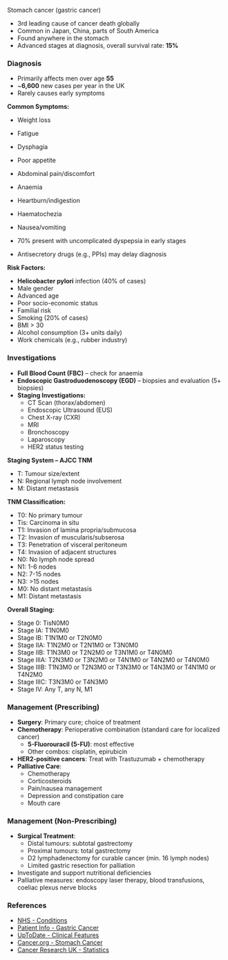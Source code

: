 Stomach cancer (gastric cancer)  
- 3rd leading cause of cancer death globally  
- Common in Japan, China, parts of South America  
- Found anywhere in the stomach  
- Advanced stages at diagnosis, overall survival rate: **15%**  

### Diagnosis  
- Primarily affects men over age **55**  
- ~**6,600** new cases per year in the UK  
- Rarely causes early symptoms  

**Common Symptoms:**  
- Weight loss  
- Fatigue  
- Dysphagia  
- Poor appetite  
- Abdominal pain/discomfort  
- Anaemia  
- Heartburn/indigestion  
- Haematochezia  
- Nausea/vomiting  

- 70% present with uncomplicated dyspepsia in early stages  
- Antisecretory drugs (e.g., PPIs) may delay diagnosis

**Risk Factors:**  
- **Helicobacter pylori** infection (40% of cases)  
- Male gender  
- Advanced age  
- Poor socio-economic status  
- Familial risk  
- Smoking (20% of cases)  
- BMI > 30  
- Alcohol consumption (3+ units daily)  
- Work chemicals (e.g., rubber industry)  

### Investigations  
- **Full Blood Count (FBC)** – check for anaemia  
- **Endoscopic Gastroduodenoscopy (EGD)** – biopsies and evaluation (5+ biopsies)  
- **Staging Investigations:**  
  - CT Scan (thorax/abdomen)  
  - Endoscopic Ultrasound (EUS)  
  - Chest X-ray (CXR)  
  - MRI  
  - Bronchoscopy  
  - Laparoscopy  
  - HER2 status testing  

**Staging System – AJCC TNM**  
- T: Tumour size/extent  
- N: Regional lymph node involvement  
- M: Distant metastasis  

**TNM Classification:**  
- T0: No primary tumour  
- Tis: Carcinoma in situ  
- T1: Invasion of lamina propria/submucosa  
- T2: Invasion of muscularis/subserosa  
- T3: Penetration of visceral peritoneum  
- T4: Invasion of adjacent structures  
- N0: No lymph node spread  
- N1: 1-6 nodes  
- N2: 7-15 nodes  
- N3: >15 nodes  
- M0: No distant metastasis  
- M1: Distant metastasis  

**Overall Staging:**  
- Stage 0: TisN0M0  
- Stage IA: T1N0M0  
- Stage IB: T1N1M0 or T2N0M0  
- Stage IIA: T1N2M0 or T2N1M0 or T3N0M0  
- Stage IIB: T1N3M0 or T2N2M0 or T3N1M0 or T4N0M0  
- Stage IIIA: T2N3M0 or T3N2M0 or T4N1M0 or T4N2M0 or T4N0M0  
- Stage IIIB: T1N3M0 or T2N3M0 or T3N3M0 or T4N3M0 or T4N1M0 or T4N2M0  
- Stage IIIC: T3N3M0 or T4N3M0  
- Stage IV: Any T, any N, M1  

### Management (Prescribing)  
- **Surgery**: Primary cure; choice of treatment  
- **Chemotherapy**: Perioperative combination (standard care for localized cancer)  
  - **5-Fluorouracil (5-FU)**: most effective  
  - Other combos: cisplatin, epirubicin  
- **HER2-positive cancers**: Treat with Trastuzumab + chemotherapy  
- **Palliative Care**:  
  - Chemotherapy  
  - Corticosteroids  
  - Pain/nausea management  
  - Depression and constipation care  
  - Mouth care  

### Management (Non-Prescribing)  
- **Surgical Treatment**:  
  - Distal tumours: subtotal gastrectomy  
  - Proximal tumours: total gastrectomy  
  - D2 lymphadenectomy for curable cancer (min. 16 lymph nodes)  
  - Limited gastric resection for palliation  
- Investigate and support nutritional deficiencies  
- Palliative measures: endoscopy laser therapy, blood transfusions, coeliac plexus nerve blocks  

### References  
- [NHS - Conditions](https://www.nhs.uk/conditions/stomach-cancer/)  
- [Patient Info - Gastric Cancer](https://patient.info/doctor/gastric-cancer)  
- [UpToDate - Clinical Features](https://www.uptodate.com/contents/clinical-features-diagnosis-and-staging-of-gastric-cancer)  
- [Cancer.org - Stomach Cancer](https://www.cancer.org/cancer/stomach-cancer)  
- [Cancer Research UK - Statistics](https://www.cancerresearchuk.org/health-professional/cancer-statistics/statistics-by-cancer-type/stomach-cancer#heading-Four)  